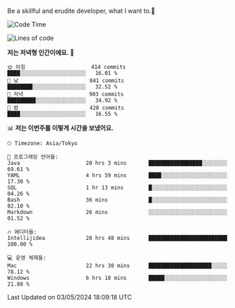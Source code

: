 Be a skillful and erudite developer, what I want to.👶

<!--START_SECTION:waka-->
![Code Time](http://img.shields.io/badge/Code%20Time-768%20hrs%2045%20mins-blue)

![Lines of code](https://img.shields.io/badge/%EC%A0%80%EB%8A%94%20%EC%97%AC%ED%83%9C%EA%B9%8C%EC%A7%80%20-1.7%20million%20%EC%A4%84%EC%9D%98%20%EC%BD%94%EB%93%9C%EB%A5%BC%20%EC%9E%91%EC%84%B1%ED%96%88%EC%96%B4%EC%9A%94.-blue)

**저는 저녁형 인간이에요. 🦉** 

```text
🌞 아침                     414 commits         ████░░░░░░░░░░░░░░░░░░░░░   16.01 % 
🌆 낮　                     841 commits         ████████░░░░░░░░░░░░░░░░░   32.52 % 
🌃 저녁                     903 commits         █████████░░░░░░░░░░░░░░░░   34.92 % 
🌙 밤　                     428 commits         ████░░░░░░░░░░░░░░░░░░░░░   16.55 % 
```


📊 **저는 이번주를 이렇게 시간을 보냈어요.** 

```text
🕑︎ Timezone: Asia/Tokyo

💬 프로그래밍 언어들: 
Java                     20 hrs 3 mins       █████████████████░░░░░░░░   69.61 % 
YAML                     4 hrs 59 mins       ████░░░░░░░░░░░░░░░░░░░░░   17.30 % 
SQL                      1 hr 13 mins        █░░░░░░░░░░░░░░░░░░░░░░░░   04.26 % 
Bash                     36 mins             █░░░░░░░░░░░░░░░░░░░░░░░░   02.10 % 
Markdown                 26 mins             ░░░░░░░░░░░░░░░░░░░░░░░░░   01.52 % 

🔥 에디터들: 
Intellijidea             28 hrs 48 mins      █████████████████████████   100.00 % 

💻 운영 체제들: 
Mac                      22 hrs 30 mins      ████████████████████░░░░░   78.12 % 
Windows                  6 hrs 18 mins       █████░░░░░░░░░░░░░░░░░░░░   21.88 % 
```


 Last Updated on 03/05/2024 18:09:18 UTC
<!--END_SECTION:waka-->
